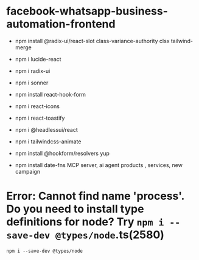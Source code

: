# facebook-whatsapp-business-automation-frontend

- npm install @radix-ui/react-slot class-variance-authority clsx tailwind-merge
- npm i lucide-react
- npm i radix-ui
- npm i sonner
- npm install react-hook-form

- npm i react-icons
- npm i react-toastify
- npm i @headlessui/react
- npm i tailwindcss-animate
- npm install @hookform/resolvers yup
- npm install date-fns
MCP server, ai agent
products , services, new campaign


# Error: Cannot find name 'process'. Do you need to install type definitions for node? Try `npm i --save-dev @types/node`.ts(2580)
```
npm i --save-dev @types/node
```